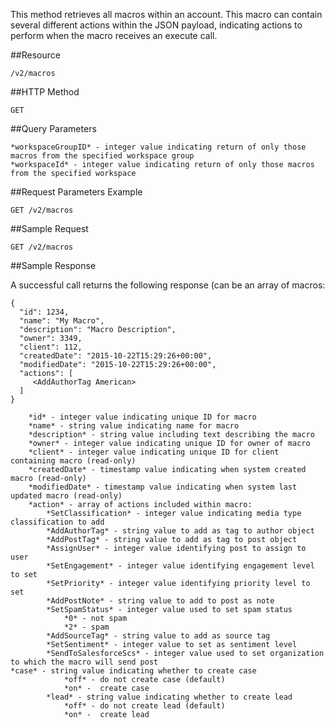This method retrieves all macros within an account. This macro can contain several different actions within the JSON payload, indicating actions to perform when the macro receives an execute call.

##Resource

	/v2/macros

##HTTP Method

	GET

##Query Parameters

	*workspaceGroupID* - integer value indicating return of only those macros from the specified workspace group
	*workspaceId* - integer value indicating return of only those macros from the specified workspace

##Request Parameters Example

	GET /v2/macros

##Sample Request
```
GET /v2/macros
```

##Sample Response

A successful call returns the following response (can be an array of macros:
```
{
  "id": 1234,
  "name": "My Macro",
  "description": "Macro Description",
  "owner": 3349,
  "client": 112,
  "createdDate": "2015-10-22T15:29:26+00:00",
  "modifiedDate": "2015-10-22T15:29:26+00:00",
  "actions": [
     <AddAuthorTag American>
  ]
}

	*id* - integer value indicating unique ID for macro
	*name* - string value indicating name for macro
	*description* - string value including text describing the macro
	*owner* - integer value indicating unique ID for owner of macro
	*client* - integer value indicating unique ID for client containing macro (read-only)
	*createdDate* - timestamp value indicating when system created macro (read-only)
	*modifiedDate* - timestamp value indicating when system last updated macro (read-only)
	*action* - array of actions included within macro:
		*SetClassification* - integer value indicating media type classification to add 
		*AddAuthorTag* - string value to add as tag to author object
		*AddPostTag* - string value to add as tag to post object
		*AssignUser* - integer value identifying post to assign to user
		*SetEngagement* - integer value identifying engagement level to set
		*SetPriority* - integer value identifying priority level to set
		*AddPostNote* - string value to add to post as note 
		*SetSpamStatus* - integer value used to set spam status
			*0* - not spam
			*2* - spam
		*AddSourceTag* - string value to add as source tag 
		*SetSentiment* - integer value to set as sentiment level
		*SendToSalesforceScs* - integer value used to set organization to which the macro will send post                                                                              *case* - string value indicating whether to create case
			*off* - do not create case (default)
			*on* -  create case
		*lead* - string value indicating whether to create lead
			*off* - do not create lead (default)
			*on* -  create lead